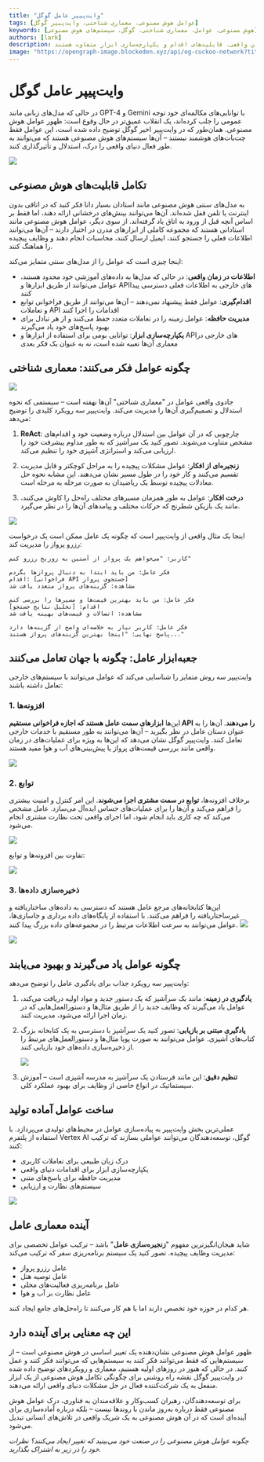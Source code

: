 ```yaml
---
title: "وایت‌پیپر عامل گوگل"
tags: [عوامل هوش مصنوعی، معماری شناختی، وایت‌پیپر گوگل]
keywords: [هوش مصنوعی، عوامل، معماری شناختی، گوگل، سیستم‌های هوش مصنوعی]
authors: [lark]
description: وایت‌پیپر گوگل پتانسیل تحول‌آفرین عوامل هوش مصنوعی را نشان می‌دهد و توانایی آن‌ها در درک، استدلال و تأثیرگذاری بر دنیای واقعی را به نمایش می‌گذارد. کشف کنید که چگونه این عوامل با مدل‌های سنتی هوش مصنوعی از طریق دسترسی به اطلاعات در زمان واقعی، قابلیت‌های اقدام و یکپارچه‌سازی ابزار متفاوت هستند.
image: "https://opengraph-image.blockeden.xyz/api/og-cuckoo-network?title=Google%20Agent%20Whitepaper"
---
```


# وایت‌پیپر عامل گوگل

در حالی که مدل‌های زبانی مانند GPT-4 و Gemini با توانایی‌های مکالمه‌ای خود توجه عمومی را جلب کرده‌اند، یک انقلاب عمیق‌تر در حال وقوع است: ظهور عوامل هوش مصنوعی. همان‌طور که در وایت‌پیپر اخیر گوگل توضیح داده شده است، این عوامل فقط چت‌بات‌های هوشمند نیستند – آن‌ها سیستم‌های هوش مصنوعی هستند که می‌توانند به طور فعال دنیای واقعی را درک، استدلال و تأثیرگذاری کنند.

![](https://opengraph-image.blockeden.xyz/api/og-cuckoo-network?title=Google%20Agent%20Whitepaper)

## تکامل قابلیت‌های هوش مصنوعی

به مدل‌های سنتی هوش مصنوعی مانند استادان بسیار دانا فکر کنید که در اتاقی بدون اینترنت یا تلفن قفل شده‌اند. آن‌ها می‌توانند بینش‌های درخشانی ارائه دهند، اما فقط بر اساس آنچه قبل از ورود به اتاق یاد گرفته‌اند. از سوی دیگر، عوامل هوش مصنوعی مانند استادانی هستند که مجموعه کاملی از ابزارهای مدرن در اختیار دارند – آن‌ها می‌توانند اطلاعات فعلی را جستجو کنند، ایمیل ارسال کنند، محاسبات انجام دهند و وظایف پیچیده را هماهنگ کنند.

اینجا چیزی است که عوامل را از مدل‌های سنتی متمایز می‌کند:

- **اطلاعات در زمان واقعی**: در حالی که مدل‌ها به داده‌های آموزشی خود محدود هستند، عوامل می‌توانند از طریق ابزارها و APIهای خارجی به اطلاعات فعلی دسترسی پیدا کنند
- **اقدام‌گیری**: عوامل فقط پیشنهاد نمی‌دهند – آن‌ها می‌توانند از طریق فراخوانی توابع و تعاملات API اقدامات را اجرا کنند
- **مدیریت حافظه**: عوامل زمینه را در تعاملات متعدد حفظ می‌کنند و از هر تبادل برای بهبود پاسخ‌های خود یاد می‌گیرند
- **یکپارچه‌سازی ابزار**: توانایی بومی برای استفاده از ابزارها و APIهای خارجی در معماری آن‌ها تعبیه شده است، نه به عنوان یک فکر بعدی

## چگونه عوامل فکر می‌کنند: معماری شناختی

![](https://cuckoo-network.b-cdn.net/google-agent-1-arch.webp)

جادوی واقعی عوامل در "معماری شناختی" آن‌ها نهفته است – سیستمی که نحوه استدلال و تصمیم‌گیری آن‌ها را مدیریت می‌کند. وایت‌پیپر سه رویکرد کلیدی را توضیح می‌دهد:

1. **ReAct**: چارچوبی که در آن عوامل بین استدلال درباره وضعیت خود و اقدام‌های مشخص متناوب می‌شوند. تصور کنید یک سرآشپز که به طور مداوم پیشرفت خود را ارزیابی می‌کند و استراتژی آشپزی خود را تنظیم می‌کند.

2. **زنجیره‌ای از افکار**: عوامل مشکلات پیچیده را به مراحل کوچکتر و قابل مدیریت تقسیم می‌کنند و کار خود را در طول مسیر نشان می‌دهند. این مشابه نحوه حل معادلات پیچیده توسط یک ریاضیدان به صورت مرحله به مرحله است.

3. **درخت افکار**: عوامل به طور همزمان مسیرهای مختلف راه‌حل را کاوش می‌کنند، مانند یک بازیکن شطرنج که حرکات مختلف و پیامدهای آن‌ها را در نظر می‌گیرد.

![](https://cuckoo-network.b-cdn.net/google-agent-2-reasoning-in-the-orchestration-layer.webp)

اینجا یک مثال واقعی از وایت‌پیپر است که چگونه یک عامل ممکن است یک درخواست رزرو پرواز را مدیریت کند:

```
کاربر: "می‌خواهم یک پرواز از آستین به زوریخ رزرو کنم"

فکر عامل: من باید ابتدا به دنبال پروازها بگردم
اقدام: [فراخوانی API جستجوی پرواز]
مشاهده: گزینه‌های پرواز متعدد یافت شد

فکر عامل: من باید بهترین قیمت‌ها و مسیرها را بررسی کنم
اقدام: [تحلیل نتایج جستجو]
مشاهده: اتصالات و قیمت‌های بهینه یافت شد

فکر عامل: کاربر نیاز به خلاصه‌ای واضح از گزینه‌ها دارد
پاسخ نهایی: "اینجا بهترین گزینه‌های پرواز هستند..."
```

## جعبه‌ابزار عامل: چگونه با جهان تعامل می‌کنند

وایت‌پیپر سه روش متمایز را شناسایی می‌کند که عوامل می‌توانند با سیستم‌های خارجی تعامل داشته باشند:

### 1. افزونه‌ها

این‌ها **ابزارهای سمت عامل هستند که اجازه فراخوانی مستقیم API را می‌دهند**. آن‌ها را به عنوان دستان عامل در نظر بگیرید – آن‌ها می‌توانند به طور مستقیم با خدمات خارجی تعامل کنند. وایت‌پیپر گوگل نشان می‌دهد که این‌ها به ویژه برای عملیات‌های در زمان واقعی مانند بررسی قیمت‌های پرواز یا پیش‌بینی‌های آب و هوا مفید هستند.

![](https://cuckoo-network.b-cdn.net/google-agent-3-extension.webp)

### 2. توابع
برخلاف افزونه‌ها، **توابع در سمت مشتری اجرا می‌شوند**. این امر کنترل و امنیت بیشتری را فراهم می‌کند و آن‌ها را برای عملیات‌های حساس ایده‌آل می‌سازد. عامل مشخص می‌کند که چه کاری باید انجام شود، اما اجرای واقعی تحت نظارت مشتری انجام می‌شود.

![](https://cuckoo-network.b-cdn.net/google-agent-8-function.webp)

تفاوت بین افزونه‌ها و توابع:

![](https://cuckoo-network.b-cdn.net/google-agent-9-diff-extensions-functions.webp)

### 3. ذخیره‌سازی داده‌ها

این‌ها کتابخانه‌های مرجع عامل هستند که دسترسی به داده‌های ساختاریافته و غیرساختاریافته را فراهم می‌کنند. با استفاده از پایگاه‌های داده برداری و جاسازی‌ها، عوامل می‌توانند به سرعت اطلاعات مرتبط را در مجموعه‌های داده بزرگ پیدا کنند.
![](https://cuckoo-network.b-cdn.net/google-agent-4-data-store.webp)

![](https://cuckoo-network.b-cdn.net/google-agent-5-data-store-details.webp)

## چگونه عوامل یاد می‌گیرند و بهبود می‌یابند

وایت‌پیپر سه رویکرد جذاب برای یادگیری عامل را توضیح می‌دهد:

1. **یادگیری در زمینه**: مانند یک سرآشپز که یک دستور جدید و مواد اولیه دریافت می‌کند، عوامل یاد می‌گیرند که وظایف جدید را از طریق مثال‌ها و دستورالعمل‌هایی که در زمان اجرا ارائه می‌شود، مدیریت کنند.

2. **یادگیری مبتنی بر بازیابی**: تصور کنید یک سرآشپز با دسترسی به یک کتابخانه بزرگ کتاب‌های آشپزی. عوامل می‌توانند به صورت پویا مثال‌ها و دستورالعمل‌های مرتبط را از ذخیره‌سازی داده‌های خود بازیابی کنند.

   ![](https://cuckoo-network.b-cdn.net/google-agent-6-rag-workflow.webp)

3. **تنظیم دقیق**: این مانند فرستادن یک سرآشپز به مدرسه آشپزی است – آموزش سیستماتیک در انواع خاصی از وظایف برای بهبود عملکرد کلی.

## ساخت عوامل آماده تولید

عملی‌ترین بخش وایت‌پیپر به پیاده‌سازی عوامل در محیط‌های تولیدی می‌پردازد. با استفاده از پلتفرم Vertex AI گوگل، توسعه‌دهندگان می‌توانند عواملی بسازند که ترکیب کنند:

- درک زبان طبیعی برای تعاملات کاربری
- یکپارچه‌سازی ابزار برای اقدامات دنیای واقعی
- مدیریت حافظه برای پاسخ‌های متنی
- سیستم‌های نظارت و ارزیابی

![](https://cuckoo-network.b-cdn.net/google-agent-7-e2e-built-with-vertex.webp)

## آینده معماری عامل

شاید هیجان‌انگیزترین مفهوم "**زنجیره‌سازی عامل**" باشد – ترکیب عوامل تخصصی برای مدیریت وظایف پیچیده. تصور کنید یک سیستم برنامه‌ریزی سفر که ترکیب می‌کند:

- عامل رزرو پرواز
- عامل توصیه هتل
- عامل برنامه‌ریزی فعالیت‌های محلی
- عامل نظارت بر آب و هوا

هر کدام در حوزه خود تخصص دارند اما با هم کار می‌کنند تا راه‌حل‌های جامع ایجاد کنند.

## این چه معنایی برای آینده دارد

ظهور عوامل هوش مصنوعی نشان‌دهنده یک تغییر اساسی در هوش مصنوعی است – از سیستم‌هایی که فقط می‌توانند فکر کنند به سیستم‌هایی که می‌توانند فکر کنند و عمل کنند. در حالی که هنوز در روزهای اولیه هستیم، معماری و رویکردهای توضیح داده شده در وایت‌پیپر گوگل نقشه راه روشنی برای چگونگی تکامل هوش مصنوعی از یک ابزار منفعل به یک شرکت‌کننده فعال در حل مشکلات دنیای واقعی ارائه می‌دهند.

برای توسعه‌دهندگان، رهبران کسب‌وکار و علاقه‌مندان به فناوری، درک عوامل هوش مصنوعی فقط درباره به‌روز ماندن با روندها نیست – بلکه درباره آماده‌سازی برای آینده‌ای است که در آن هوش مصنوعی به یک شریک واقعی در تلاش‌های انسانی تبدیل می‌شود.

*چگونه عوامل هوش مصنوعی را در صنعت خود می‌بینید که تغییر ایجاد می‌کنند؟ نظرات خود را در زیر به اشتراک بگذارید.*
